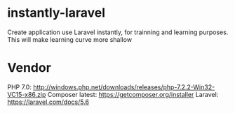 # instantly-laravel
Create application use Laravel instantly, for trainning and learning purposes. This will make learning curve more shallow

# Vendor
PHP 7.0: http://windows.php.net/downloads/releases/php-7.2.2-Win32-VC15-x86.zip
Composer latest: https://getcomposer.org/installer
Laravel: https://laravel.com/docs/5.6
